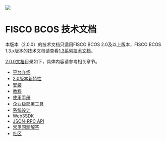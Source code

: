 ![](https://github.com/FISCO-BCOS/FISCO-BCOS/raw/master/docs/images/FISCO_BCOS_Logo.svg?sanitize=true)

# FISCO BCOS 技术文档

本版本（2.0.0）的技术文档只适用FISCO BCOS 2.0及以上版本，FISCO BCOS 1.3.x版本的技术文档请查看[1.3系列技术文档](https://fisco-bcos-documentation.readthedocs.io/zh_CN/release-1.3/)。

[2.0.0文档](https://fisco-bcos-documentation.readthedocs.io/zh_CN/latest/)目录如下，具体内容请参考相关章节。

- [平台介绍](https://fisco-bcos-documentation.readthedocs.io/zh_CN/release-2.0/docs/introduction.html)
- [2.0版本新特性](https://fisco-bcos-documentation.readthedocs.io/zh_CN/release-2.0/docs/what_is_new.html)
- [安装](https://fisco-bcos-documentation.readthedocs.io/zh_CN/release-2.0/docs/installation.html)
- [教程](https://fisco-bcos-documentation.readthedocs.io/zh_CN/release-2.0/docs/tutorial/index.html)
- [使用手册](https://fisco-bcos-documentation.readthedocs.io/zh_CN/release-2.0/docs/manual/index.html)
- [企业级部署工具](https://fisco-bcos-documentation.readthedocs.io/zh_CN/release-2.0/docs/enterprise_tools/index.html)
- [系统设计](https://fisco-bcos-documentation.readthedocs.io/zh_CN/release-2.0/docs/design/index.html)
- [Web3SDK](https://fisco-bcos-documentation.readthedocs.io/zh_CN/release-2.0/docs/sdk/sdk.html)
- [JSON-RPC API](https://fisco-bcos-documentation.readthedocs.io/zh_CN/release-2.0/docs/api.html)
- [常见问题解答](https://fisco-bcos-documentation.readthedocs.io/zh_CN/release-2.0/docs/faq.html)
- [社区](https://fisco-bcos-documentation.readthedocs.io/zh_CN/release-2.0/docs/community.html)
